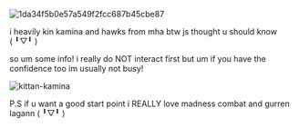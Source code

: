 ![1da34f5b0e57a549f2fcc687b45cbe87](https://github.com/user-attachments/assets/87c9856b-b354-4a43-a6ea-38f42f1eff30)

i heavily kin kamina and hawks from mha btw js thought u should know (⁠ ⁠╹⁠▽⁠╹⁠ ⁠)

so um some info! i really do NOT interact first but um if you have the confidence too im usually not busy! 

![kittan-kamina](https://github.com/user-attachments/assets/f7ee5beb-a0e9-41da-b437-56a4d7d4e2d8)


P.S if u want a good start point i REALLY love madness combat and gurren lagann (⁠ ⁠╹⁠▽⁠╹⁠ ⁠)



